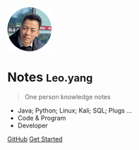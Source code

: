 <img src="avatar.png" width="100px" height="100px">
<br/>

# Notes <small>Leo.yang</small>

> One person knowledge notes
- Java; Python; Linux; Kali; SQL; Plugs ...
- Code & Program
- Developer 


[GitHub](https://github.com/yangb92)
[Get Started](#Notes-By-LeoY)